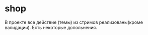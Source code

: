 # shop 
В проекте все действие (темы) из стримов реализованы(кроме валидации).
Есть некоторые допольнения.
